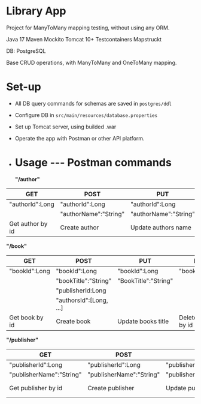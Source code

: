# Library App 
Project for ManyToMany mapping testing, without using any ORM.

Java 17
Maven
Mockito
Tomcat 10+
Testcontainers
Mapstruckt

DB: PostgreSQL

Base CRUD operations, with ManyToMany and OneToMany mapping.

<h1>
<b> Set-up </b>
</h1>

- All DB query commands for schemas are saved in ```postgres/ddl```
- Configure DB in ``` src/main/resources/database.properties ```
- Set up Tomcat server, using builded .war
- Operate the app with Postman or other API platform.

- <h1> <b> Usage --- Postman commands </b> </h1>

    <p1> <b> "/author" </b></p1>
    

| GET              | POST                  | PUT                      | DEL                 |
|------------------|-----------------------|--------------------------|---------------------|
| "authorId":Long  | "authorId":Long       | "authorId":Long          | "authorId":Long     |
|                  | "authorName":"String" | "authorName":"String"    |                     |
| Get author by id | Create author         | Update authors name      | Delete author by id |



<p1><b> "/book"</b></p1>



| GET              | POST                    | PUT                      | DEL                 |
|------------------|-------------------------|--------------------------|---------------------|
| "bookId":Long    | "bookId":Long           | "bookId":Long            | "bookId":Long       |
|                  | "bookTitle":"String"    | "BookTitle":"String"     |                     |
|                  | "publisherId:Long       |                          |                     |
|                  | "authorsId":[Long, ...] |                          |                     |
| Get book by id   | Create book             | Update books title       | Delete book by id   |



<p1><b> "/publisher"</b></p1>


| GET                      | POST                     | PUT                      | DEL                    |
|--------------------------|--------------------------|--------------------------|------------------------|
| "publisherId":Long       | "publisherId":Long       | "publisherId":Long       | "publisherId":Long     |
| "publisherName":"String" | "publisherName":"String" | "publisherName":"String" |                        |
| Get publisher by id      | Create publisher         | Update publisher name    | Delete publisher by id |


